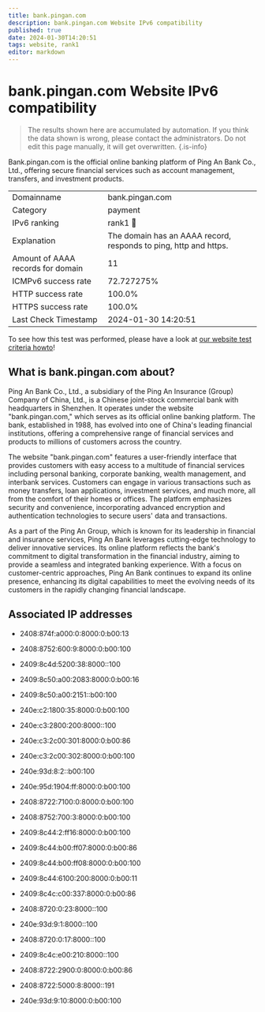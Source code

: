 ```yaml
---
title: bank.pingan.com
description: bank.pingan.com Website IPv6 compatibility
published: true
date: 2024-01-30T14:20:51
tags: website, rank1
editor: markdown
---
```


# bank.pingan.com Website IPv6 compatibility

> The results shown here are accumulated by automation. If you think the data shown is wrong, please contact the administrators. 
> Do not edit this page manually, it will get overwritten.
{.is-info}

Bank.pingan.com is the official online banking platform of Ping An Bank Co., Ltd., offering secure financial services such as account management, transfers, and investment products.


|   |   |
| - | - |
| Domainname | bank.pingan.com
| Category | payment |
| IPv6 ranking | rank1 :1st_place_medal: |
| Explanation | The domain has an AAAA record, responds to ping, http and https. |
| Amount of AAAA records for domain | 11 |
| ICMPv6 success rate | 72.727275%|
| HTTP success rate | 100.0% |
| HTTPS success rate | 100.0% |
| Last Check Timestamp | 2024-01-30 14:20:51 |

To see how this test was performed, please have a look at [our website test criteria howto](/howto/testcriteria/website)!


## What is bank.pingan.com about?
Ping An Bank Co., Ltd., a subsidiary of the Ping An Insurance (Group) Company of China, Ltd., is a Chinese joint-stock commercial bank with headquarters in Shenzhen. It operates under the website "bank.pingan.com," which serves as its official online banking platform. The bank, established in 1988, has evolved into one of China's leading financial institutions, offering a comprehensive range of financial services and products to millions of customers across the country.

The website "bank.pingan.com" features a user-friendly interface that provides customers with easy access to a multitude of financial services including personal banking, corporate banking, wealth management, and interbank services. Customers can engage in various transactions such as money transfers, loan applications, investment services, and much more, all from the comfort of their homes or offices. The platform emphasizes security and convenience, incorporating advanced encryption and authentication technologies to secure users' data and transactions.

As a part of the Ping An Group, which is known for its leadership in financial and insurance services, Ping An Bank leverages cutting-edge technology to deliver innovative services. Its online platform reflects the bank's commitment to digital transformation in the financial industry, aiming to provide a seamless and integrated banking experience. With a focus on customer-centric approaches, Ping An Bank continues to expand its online presence, enhancing its digital capabilities to meet the evolving needs of its customers in the rapidly changing financial landscape.



## Associated IP addresses

- 2408:874f:a000:0:8000:0:b00:13

- 2408:8752:600:9:8000:0:b00:100

- 2409:8c4d:5200:38:8000::100

- 2409:8c50:a00:2083:8000:0:b00:16

- 2409:8c50:a00:2151::b00:100

- 240e:c2:1800:35:8000:0:b00:100

- 240e:c3:2800:200:8000::100

- 240e:c3:2c00:301:8000:0:b00:86

- 240e:c3:2c00:302:8000:0:b00:100

- 240e:93d:8:2::b00:100

- 240e:95d:1904:ff:8000:0:b00:100

- 2408:8722:7100:0:8000:0:b00:100

- 2408:8752:700:3:8000:0:b00:100

- 2409:8c44:2:ff16:8000:0:b00:100

- 2409:8c44:b00:ff07:8000:0:b00:86

- 2409:8c44:b00:ff08:8000:0:b00:100

- 2409:8c44:6100:200:8000:0:b00:11

- 2409:8c4c:c00:337:8000:0:b00:86

- 2408:8720:0:23:8000::100

- 240e:93d:9:1:8000::100

- 2408:8720:0:17:8000::100

- 2409:8c4c:e00:210:8000::100

- 2408:8722:2900:0:8000:0:b00:86

- 2408:8722:5000:8:8000::191

- 240e:93d:9:10:8000:0:b00:100

